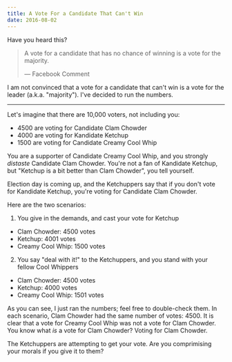 ```yaml
---
title: A Vote For a Candidate That Can't Win
date: 2016-08-02
---
```


Have you heard this?

> A vote for a candidate that has no chance of winning is a vote for the majority.
>
> — Facebook Comment

I am not convinced that a vote for a candidate that can't win is a vote for the leader (a.k.a. "majority"). I've decided to run the numbers.

----------

Let's imagine that there are 10,000 voters, not including you:

- 4500 are voting for Candidate Clam Chowder
- 4000 are voting for Kandidate Ketchup
- 1500 are voting for Candidate Creamy Cool Whip

You are a supporter of Candidate Creamy Cool Whip, and you strongly *distaste* Candidate Clam Chowder. You're not a fan of Kandidate Ketchup, but "Ketchup is a bit better than Clam Chowder", you tell yourself.

Election day is coming up, and the Ketchuppers say that if you don't vote for Kandidate Ketchup, you're voting for Candidate Clam Chowder.

Here are the two scenarios:

1. You give in the demands, and cast your vote for Ketchup
  - Clam Chowder: 4500 votes
  - Ketchup: 4001 votes
  - Creamy Cool Whip: 1500 votes
2. You say "deal with it!" to the Ketchuppers, and you stand with your fellow Cool Whippers
  - Clam Chowder: 4500 votes
  - Ketchup: 4000 votes
  - Creamy Cool Whip: 1501 votes

As you can see, I just ran the numbers; feel free to double-check them. In each scenario, Clam Chowder had the same number of votes: 4500. It is clear that a vote for Creamy Cool Whip was not a vote for Clam Chowder. You know what *is* a vote for Clam Chowder? Voting for Clam Chowder.

The Ketchuppers are attempting to get your vote. Are you comprimising your morals if you give it to them?
